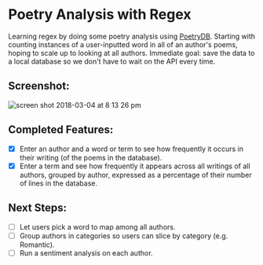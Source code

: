 # Poetry Analysis with Regex
Learning regex by doing some poetry analysis using [PoetryDB](http://poetrydb.org/index.html). Starting with counting instances of a user-inputted word in all of an author's poems, hoping to scale up to looking at all authors. Immediate goal: save the data to a local database so we don't have to wait on the API every time.

## Screenshot:
![screen shot 2018-03-04 at 8 13 26 pm](https://user-images.githubusercontent.com/29472568/36954581-a117fece-1fe8-11e8-9592-1c8d3851f5a5.png)

## Completed Features:
- [x] Enter an author and a word or term to see how frequently it occurs in their writing (of the poems in the database).
- [x] Enter a term and see how frequently it appears across all writings of all authors, grouped by author, expressed as a percentage of their number of lines in the database.

## Next Steps:
- [ ] Let users pick a word to map among all authors.
- [ ] Group authors in categories so users can slice by category (e.g. Romantic).
- [ ] Run a sentiment analysis on each author.
